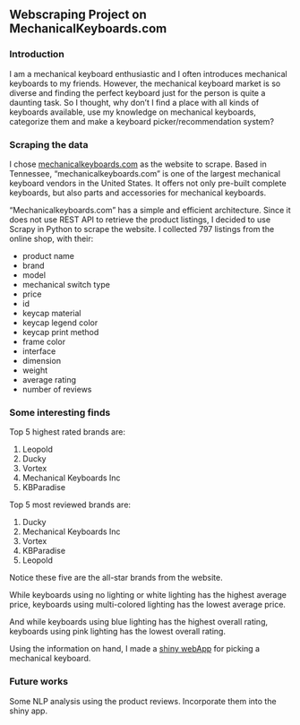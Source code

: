 ## Webscraping Project on MechanicalKeyboards.com

### Introduction

I am a mechanical keyboard enthusiastic and I often introduces mechanical keyboards to my friends. However, the mechanical keyboard market is so diverse and finding the perfect keyboard just for the person is quite a daunting task. So I thought, why don’t I find a place with all kinds of keyboards available, use my knowledge on mechanical keyboards, categorize them and make a keyboard picker/recommendation system?

### Scraping the data

I chose [mechanicalkeyboards.com](https://mechanicalkeyboards.com/shop/) as the website to scrape. Based in Tennessee, “mechanicalkeyboards.com” is one of the largest mechanical keyboard vendors in the United States. It offers not only pre-built complete keyboards, but also parts and accessories for mechanical keyboards.

“Mechanicalkeyboards.com” has a simple and efficient architecture. Since it does not use REST API to retrieve the product listings, I decided to use Scrapy in Python to scrape the website.
I collected 797 listings from the online shop, with their:

- product name
- brand
- model
- mechanical switch type
- price
- id
- keycap material
- keycap legend color
- keycap print method
- frame color
- interface
- dimension
- weight
- average rating
- number of reviews

### Some interesting finds

Top 5 highest rated brands are:
1. Leopold
2. Ducky
3. Vortex
4. Mechanical Keyboards Inc
5. KBParadise

Top 5 most reviewed brands are:
1. Ducky
2. Mechanical Keyboards Inc
3. Vortex
4. KBParadise
5. Leopold

Notice these five are the all-star brands from the website.

While keyboards using no lighting or white lighting has the highest average price, keyboards using multi-colored lighting has the lowest average price. 

And while keyboards using blue lighting has the highest overall rating, keyboards using pink lighting has the lowest overall rating.

Using the information on hand, I made a [shiny webApp](https://siyuanli.shinyapps.io/mkPicker/) for picking a mechanical keyboard. 

### Future works

Some NLP analysis using the product reviews. Incorporate them into the shiny app.
